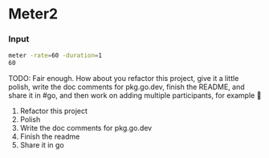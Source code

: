 # Meter2 

### Input
```bash
meter -rate=60 -duration=1
60
```


TODO: Fair enough. How about you refactor this project, give it a little polish, write the doc comments for pkg.go.dev, finish the README, and share it in #go, and then work on adding multiple participants, for example :slightly_smiling_face:

1. Refactor this project
2. Polish
3. Write the doc comments for pkg.go.dev
4. Finish the readme
5. Share it in go